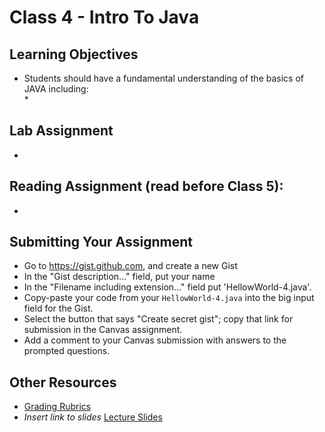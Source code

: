 # Class 4 - Intro To Java  

## Learning Objectives  
* Students should have a fundamental understanding of the basics of JAVA including:  
  * 

## Lab Assignment  
* 

## Reading Assignment (read **before** Class 5):  
* 

## Submitting Your Assignment  
- Go to https://gist.github.com, and create a new Gist  
- In the "Gist description..." field, put your name  
- In the "Filename including extension..." field put 'HellowWorld-4.java'.  
- Copy-paste your code from your `HellowWorld-4.java` into the big input field for the Gist.  
- Select the button that says "Create secret gist"; copy that link for submission in the Canvas assignment.  
- Add a comment to your Canvas submission with answers to the prompted questions.  

## Other Resources  
* [Grading Rubrics](../../resources/)  
* *Insert link to slides* [Lecture Slides]()  